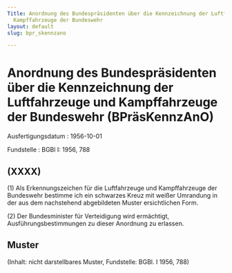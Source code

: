 ```yaml
---
Title: Anordnung des Bundespräsidenten über die Kennzeichnung der Luftfahrzeuge und
  Kampffahrzeuge der Bundeswehr
layout: default
slug: bpr_skennzano

---
```


# Anordnung des Bundespräsidenten über die Kennzeichnung der Luftfahrzeuge und Kampffahrzeuge der Bundeswehr (BPräsKennzAnO)

Ausfertigungsdatum
:   1956-10-01

Fundstelle
:   BGBl I: 1956, 788



## (XXXX)

(1) Als Erkennungszeichen für die Luftfahrzeuge und Kampffahrzeuge der
Bundeswehr bestimme ich ein schwarzes Kreuz mit weißer Umrandung in
der aus dem nachstehend abgebildeten Muster ersichtlichen Form.

(2) Der Bundesminister
für              Verteidigung wird ermächtigt, Ausführungsbestimmungen
zu dieser Anordnung zu erlassen.


## Muster

(Inhalt: nicht darstellbares Muster,
Fundstelle: BGBl. I 1956, 788)

